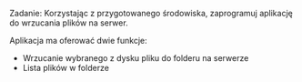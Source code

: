 Zadanie:
Korzystając z przygotowanego środowiska, zaprogramuj aplikację do wrzucania plików na serwer.

Aplikacja ma oferować dwie funkcje:

- Wrzucanie wybranego z dysku pliku do folderu na serwerze
- Lista plików w folderze
